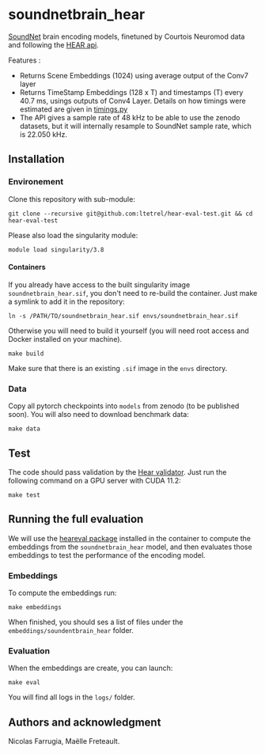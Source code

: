 # soundnetbrain_hear

[SoundNet](http://soundnet.csail.mit.edu/) brain encoding models, finetuned by Courtois Neuromod data and following the [HEAR api](https://neuralaudio.ai/hear2021-rules.html#common-api).

Features : 
- Returns Scene Embeddings (1024) using average output of the Conv7 layer
- Returns TimeStamp Embeddings (128 x T) and timestamps (T) every 40.7 ms, usings outputs of Conv4 Layer. Details on how timings were estimated are given in [timings.py](soundnetbrain_hear/timings.py)
- The API gives a sample rate of 48 kHz to be able to use the zenodo datasets, but it will internally resample to SoundNet sample rate, which is 22.050 kHz. 

## Installation

### Environement

Clone this repository with sub-module:

```
git clone --recursive git@github.com:ltetrel/hear-eval-test.git && cd hear-eval-test
```

Please also load the singularity module:

```
module load singularity/3.8
```

#### Containers

If you already have access to the built singularity image `soundnetbrain_hear.sif`, you don't need to re-build the container.
Just make a symlink to add it in the repository:

```
ln -s /PATH/TO/soundnetbrain_hear.sif envs/soundnetbrain_hear.sif
```

Otherwise you will need to build it yourself (you will need root access and Docker installed on your machine).

```
make build
```

Make sure that there is an existing `.sif` image in the `envs` directory.

### Data

Copy all pytorch checkpoints into `models` from zenodo (to be published soon).
You will also need to download benchmark data:

```
make data
```

## Test 

The code should pass validation by the [Hear validator](https://github.com/neuralaudio/hear-validator).
Just run the following command on a GPU server with CUDA 11.2:

```
make test
```
## Running the full evaluation 

We will use the [heareval package](https://github.com/neuralaudio/hear-eval-kit) installed in the container to compute the embeddings from the `soundnetbrain_hear` model, and then evaluates those embeddings to test the performance of the encoding model.

### Embeddings
To compute the embeddings run:
```
make embeddings
```

When finished, you should ses a list of files under the `embeddings/soundentbrain_hear` folder.

### Evaluation

When the embeddings are create, you can launch:
```
make eval
```

You will find all logs in the `logs/` folder.

## Authors and acknowledgment
Nicolas Farrugia, Maëlle Freteault. 
